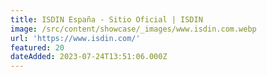 ```yaml
---
title: ISDIN España - Sitio Oficial | ISDIN
image: /src/content/showcase/_images/www.isdin.com.webp
url: 'https://www.isdin.com/'
featured: 20
dateAdded: 2023-07-24T13:51:06.000Z
---
```


